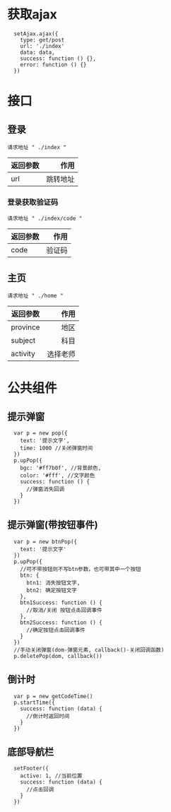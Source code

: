 <!-- TOC --><!-- /TOC -->
# 获取ajax
  ```
    setAjax.ajax({
      type: get/post
      url: './index'
      data: data,
      success: function () {},
      error: function () {}
    })
  ```
# 接口
## 登录
    请求地址 " ./index "
  返回参数|作用
  --|--:
  url|跳转地址
### 登录获取验证码
    请求地址 " ./index/code "
  返回参数|作用
  --|--:
  code|验证码
## 主页
    请求地址 " ./home "
  返回参数|作用
  --|--:
  province|地区
  subject|科目
  activity|选择老师

# 公共组件
  ## 提示弹窗
  ```
    var p = new pop({
      text: '提示文字',
      time: 1000 //关闭弹窗时间
    })
    p.upPop({
      bgc: '#ff7b0f', //背景颜色,
      color: '#fff', //文字颜色
      success: function () {
        //弹窗消失回调
      }
    })
  ```
  ## 提示弹窗(带按钮事件)
  ```
    var p = new btnPop({
      text: '提示文字'
    })
    p.upPop({
      //可不带按钮则不写btn参数，也可带其中一个按钮
      btn: {
        btn1: 消失按钮文字,
        btn2: 确定按钮文字
      },
      btn1Success: function () {
        //取消/关闭 按钮点击回调事件
      },
      btn2Success: function () {
        //确定按钮点击回调事件
      }
    })
    //手动关闭弹窗(dom-弹窗元素, callback()-关闭回调函数)
    p.deletePop(dom, callback())
  ```
  ## 倒计时
  ```
    var p = new getCodeTime()
    p.startTime({
      success: function (data) {
        //倒计时返回时间
      }
    })
  ```
  ## 底部导航栏
  ```
    setFooter({
      active: 1, //当前位置
      success: function (data) {
        //点击回调
      }
    })
  ```